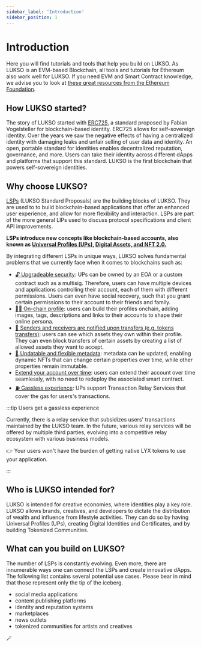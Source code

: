```yaml
---
sidebar_label: 'Introduction'
sidebar_position: 1
---
```


# Introduction

Here you will find tutorials and tools that help you build on LUKSO. As LUKSO is an EVM-based Blockchain, all tools and tutorials for Ethereum also work well for LUKSO. If you need EVM and Smart Contract knowledge, we advise you to look at [these great resources from the Ethereum Foundation](https://ethereum.org/en/developers/learning-tools/).

## How LUKSO started?

The story of LUKSO started with [ERC725](../standards/lsp-background/erc725.md), a standard proposed by Fabian Vogelsteller for blockchain-based identity. ERC725 allows for self-sovereign identity. Over the years we saw the negative effects of having a centralized identity with damaging leaks and unfair selling of user data and identity. An open, portable standard for identities enables decentralized reputation, governance, and more. Users can take their identity across different dApps and platforms that support this standard.
LUKSO is the first blockchain that powers self-sovereign identities.

## Why choose LUKSO?

[LSPs](/standards/introduction.md) (LUKSO Standard Proposals) are the building blocks of LUKSO. They are used to to build blockchain-based applications that offer an enhanced user experience, and allow for more flexibility and interaction. LSPs are part of the more general LIPs used to discuss protocol specifications and client API improvements.

**LSPs introduce new concepts like blockchain-based accounts, also known as [Universal Profiles (UPs)](../standards/universal-profile/introduction.md), [Digital Assets, and NFT 2.0.](../standards/tokens/introduction.md)**

By integrating different LSPs in unique ways, LUKSO solves fundamental problems that we currently face when it comes to blockchains such as:

- [🔓 Upgradeable security](../standards/universal-profile/lsp6-key-manager): UPs can be owned by an EOA or a custom contract such as a multisig. Therefore, users can have multiple devices and applications controlling their account, each of them with different permissions. Users can even have social recovery, such that you grant certain permissions to their account to their friends and family.
- [👩‍🎤 On-chain profile](../standards/universal-profile/lsp3-profile-metadata.md): users can build their profiles onchain, adding images, tags, descriptions and links to their accounts to shape their online persona.
- [📢 Senders and receivers are notified upon transfers (e.g. tokens transfers)](../standards/tokens/LSP7-Digital-Asset.md): users can see which assets they own within their profile. They can even block transfers of certain assets by creating a list of allowed assets they want to accept.
- [📝 Updatable and flexible metadata](../standards/generic-standards/lsp2-json-schema.md): metadata can be updated, enabling dynamic NFTs that can change certain properties over time, while other properties remain immutable.
- [Extend your account over time](../standards/generic-standards/lsp17-contract-extension.md): users can extend their account over time seamlessly, with no need to redeploy the associated smart contract.
- [⛽️ Gassless experience](./concepts.md#transaction-relay-service): UPs support Transaction Relay Services that cover the gas for users's transactions.

:::tip Users get a gassless experience

Currently, there is a relay service that subsidizes users' transactions maintained by the LUKSO team. In the future, various relay services will be offered by multiple third parties, evolving into a competitive relay ecosystem with various business models.

👉 Your users won't have the burden of getting native LYX tokens to use your application.

:::

## Who is LUKSO intended for?

LUKSO is intended for creative economies, where identities play a key role.
LUKSO allows brands, creatives, and developers to dictate the distribution of wealth and influence from lifestyle activities. They can do so by having Universal Profiles (UPs), creating Digital Identities and Certificates, and by building Tokenized Communities.

## What can you build on LUKSO?

The number of LSPs is constantly evolving. Even more, there are innumerable ways one can connect the LSPs and create innovative dApps. The following list contains several potential use cases. Please bear in mind that those represent only the tip of the iceberg.

- social media applications
- content publishing platforms
- identity and reputation systems
- marketplaces
- news outlets
- tokenized communities for artists and creatives

🪄
